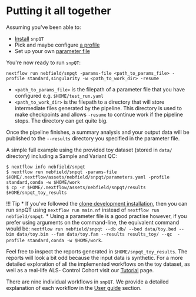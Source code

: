 # Putting it all together

Assuming you've been able to:

* [Install](installation.md) `snpQT`
* Pick and maybe configure [a profile](profiles.md)
* Set up your own [parameter file](parameters.md)

You're now ready to run `snpQT`:

```
nextflow run nebfield/snpqt -params-file <path_to_params_file> -profile standard,singularity -w <path_to_work_dir> -resume
```

* `<path_to_params_file>` is the filepath of a parameter file that you have
  configured e.g. `$HOME/test_run.yaml`
* `<path_to_work_dir>` is the filepath to a directory that will store
  intermediate files generated by the pipeline. This directory is used to make
  checkpoints and allows `-resume` to continue work if the pipeline stops. The
  directory can get quite big.

Once the pipeline finishes, a summary analysis and your output data will be
published to the `--results` directory you specified in the parameter file.

A simple full example using the provided toy dataset (stored in `data/` directory) including a Sample and Variant QC:

```
$ nextflow info nebfield/snpqt
$ nextflow run nebfield/snpqt -params-file $HOME/.nextflow/assets/nebfield/snpqt/parameters.yaml -profile standard,conda -w $HOME/work
$ cp -r $HOME/.nextflow/assets/nebfield/snpqt/results $HOME/snpqt_toy_results
```

!!! Tip
	* If you've followed the [clone development installation](https://snpqt.readthedocs.io/en/latest/user-guide/installation/#clone-development-version), 
	then you can run snpQT using `nextflow run main.nf` instead of `nextflow run nebfield/snpqt`. 
	* Using a parameter file is a good practise however, if you prefer using arguments on the command-line, the equivalent
	command would be: `nextflow run nebfield/snpqt --db db/ --bed data/toy.bed --bim data/toy.bim --fam data/toy.fam --results results_toy/ --qc  -profile standard,conda -w $HOME/work`.
 
Feel free to inspect the reports generated in `$HOME/snpqt_toy_results`. The
reports will look a bit odd because the input data is synthetic. For a more detailed exploration of all the implemented
workflows on the toy dataset, as well as a real-life ALS- Control Cohort visit our [Tutorial](https://snpqt.readthedocs.io/en/latest/user-guide/results/) page.

There are nine individual workflows in `snpQT`. We provide a detailed
explanation of each workflow in the [User guide](https://snpqt.readthedocs.io/en/latest/user-guide/background/)
section.
